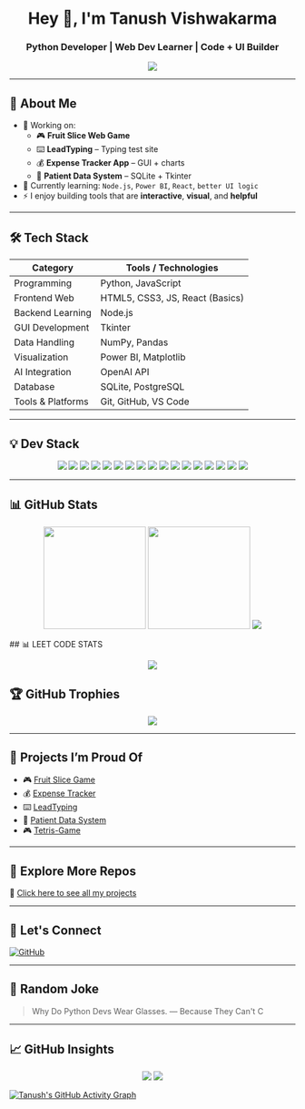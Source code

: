 <h1 align="center">Hey 👋, I'm Tanush Vishwakarma</h1>
<h3 align="center">Python Developer | Web Dev Learner | Code + UI Builder</h3>

<p align="center">
  <img src="https://readme-typing-svg.herokuapp.com?font=Fira+Code&duration=3000&pause=1000&color=00F7FF&center=true&vCenter=true&width=450&lines=Building+cool+tools+with+Python+%26+Web;Exploring+Node.js+%26+Power+BI;Welcome+to+my+GitHub!" />
</p>

---

## 🧠 About Me

- 🔭 Working on:  
  - 🎮 **Fruit Slice Web Game**  
  - ⌨️ **LeadTyping** – Typing test site    
  - 💰 **Expense Tracker App** – GUI + charts  
  - 🏥 **Patient Data System** – SQLite + Tkinter  
- 🌱 Currently learning: `Node.js`, `Power BI`, `React`, `better UI logic`
- ⚡ I enjoy building tools that are **interactive**, **visual**, and **helpful**

---

## 🛠️ Tech Stack

| Category            | Tools / Technologies |
|---------------------|----------------------|
| Programming         | Python, JavaScript |
| Frontend Web        | HTML5, CSS3, JS, React (Basics) |
| Backend Learning    | Node.js |
| GUI Development     | Tkinter |
| Data Handling       | NumPy, Pandas |
| Visualization       | Power BI, Matplotlib |
| AI Integration      | OpenAI API |
| Database            | SQLite, PostgreSQL |
| Tools & Platforms   | Git, GitHub, VS Code |

---

## 💡 Dev Stack 

<p align="center">
  <img src="https://img.shields.io/badge/Python-3776AB?logo=python&logoColor=white&style=for-the-badge" />
  <img src="https://img.shields.io/badge/Node.js-339933?logo=node.js&logoColor=white&style=for-the-badge" />
  <img src="https://img.shields.io/badge/JavaScript-F7DF1E?logo=javascript&logoColor=black&style=for-the-badge" />
  <img src="https://img.shields.io/badge/React-20232A?logo=react&logoColor=61DAFB&style=for-the-badge" />
  <img src="https://img.shields.io/badge/HTML5-E34F26?logo=html5&logoColor=white&style=for-the-badge" />
  <img src="https://img.shields.io/badge/CSS3-1572B6?logo=css3&logoColor=white&style=for-the-badge" />
  <img src="https://img.shields.io/badge/Tkinter-003B57?style=for-the-badge&logo=python&logoColor=white" />
  <img src="https://img.shields.io/badge/NumPy-013243?logo=numpy&logoColor=white&style=for-the-badge" />
  <img src="https://img.shields.io/badge/Pandas-150458?logo=pandas&logoColor=white&style=for-the-badge" />
  <img src="https://img.shields.io/badge/Matplotlib-11557C?logo=plotly&logoColor=white&style=for-the-badge" />
  <img src="https://img.shields.io/badge/SQLite-003B57?logo=sqlite&logoColor=white&style=for-the-badge" />
  <img src="https://img.shields.io/badge/PostgreSQL-336791?logo=postgresql&logoColor=white&style=for-the-badge" />
  <img src="https://img.shields.io/badge/Git-F05032?logo=git&logoColor=white&style=for-the-badge" />
  <img src="https://img.shields.io/badge/GitHub-181717?logo=github&logoColor=white&style=for-the-badge" />
  <img src="https://img.shields.io/badge/VS%20Code-007ACC?logo=visualstudiocode&logoColor=white&style=for-the-badge" />
  <img src="https://img.shields.io/badge/Power%20BI-F2C811?logo=powerbi&logoColor=black&style=for-the-badge" />
  <img src="https://img.shields.io/badge/OpenAI-API-blueviolet?logo=openai&logoColor=white&style=for-the-badge" />
</p>


---

## 📊 GitHub Stats

<p align="center">
  <img src="https://github-readme-stats.vercel.app/api?username=TANUSH-afk052&show_icons=true&theme=cobalt" height="180" />
  <img src="https://github-readme-streak-stats.herokuapp.com?user=TANUSH-afk052&theme=onedark" height="180" />
  <img src="https://github-readme-stats.vercel.app/api/top-langs/?username=TANUSH-afk052&layout=compact&theme=prussian">

</p>
## 📊 LEET CODE STATS
<p align="center">
  <img src="https://leetcard.jacoblin.cool/TANUSH-afk052?theme=dark&font=baloo&ext=heatmap">
</p>


## 🏆 GitHub Trophies

<p align="center">
  <img src="https://github-profile-trophy.vercel.app/?username=TANUSH-afk052&theme=onedark&no-frame=true&row=1" />
</p>

---

## 🚀 Projects I’m Proud Of

- 🎮 [Fruit Slice Game](https://github.com/TANUSH-afk052/fruit-slicing-game)
- 💰 [Expense Tracker](https://github.com/TANUSH-afk052/ExpenseTracker)
- ⌨️ [LeadTyping](https://github.com/TANUSH-afk052/Lead-Typing)
- 🏥 [Patient Data System](https://github.com/TANUSH-afk052/patient-data-system)
- 🎮 [Tetris-Game](https://github.com/TANUSH-afk052/Tetris-Game)

---
## 📌 Explore More Repos

🔗 [Click here to see all my projects](https://github.com/TANUSH-afk052?tab=repositories)

---

## 🔗 Let's Connect

[![GitHub](https://img.shields.io/badge/-GitHub-181717?style=for-the-badge&logo=github&logoColor=white)](https://github.com/TANUSH-afk052)


---

## 💬 Random Joke

> Why Do Python Devs Wear Glasses. 
> — Because They Can't C

---

## 📈 GitHub Insights

<p align="center">
  <img src="https://img.shields.io/github/followers/TANUSH-afk052?label=Followers&style=for-the-badge" />
  <img src="https://img.shields.io/github/stars/TANUSH-afk052?label=Stars&style=for-the-badge" />
</p>

[![Tanush's GitHub Activity Graph](https://github-readme-activity-graph.vercel.app/graph?username=TANUSH-afk052&theme=dracula)](https://github.com/ashutosh00710/github-readme-activity-graph)


